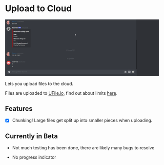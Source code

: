 # Upload to Cloud

![demo1](./demo/1.gif)

Lets you upload files to the cloud.

Files are uploaded to [UFile.io](https://ufile.io/), find out about limits [here](https://ufile.io/#faq).

## Features

* [x] Chunking! Large files get split up into smaller pieces when uploading.

## Currently in Beta

* Not much testing has been done, there are likely many bugs to resolve

* No progress indicator
